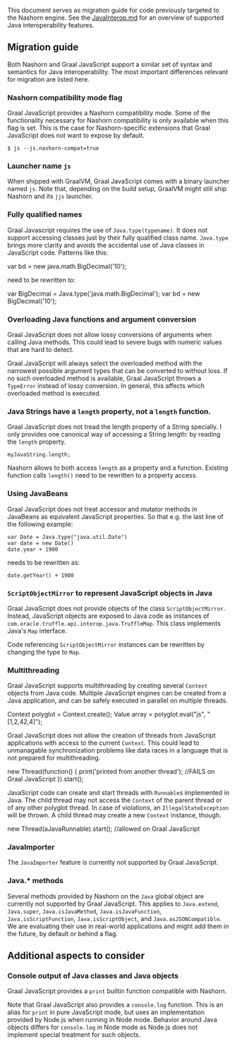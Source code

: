 This document serves as migration guide for code previously targeted to the Nashorn engine.
See the [JavaInterop.md](JavaInterop.md) for an overview of supported Java interoperability features.

## Migration guide
Both Nashorn and Graal JavaScript support a similar set of syntax and semantics for Java interoperability.
The most important differences relevant for migration are listed here.

### Nashorn compatibility mode flag
Graal JavaScript provides a Nashorn compatibility mode.
Some of the functionality necessary for Nashorn compatibility is only available when this flag is set.
This is the case for Nashorn-specific extensions that Graal JavaScript does not want to expose by default.

    $ js --js.nashorn-compat=true

### Launcher name `js`
When shipped with GraalVM, Graal JavaScript comes with a binary launcher named `js`.
Note that, depending on the build setup, GraalVM might still ship Nashorn and its `jjs` launcher.

### Fully qualified names
Graal Javascript requires the use of `Java.type(typename)`.
It does not support accessing classes just by their fully qualified class name.
`Java.type` brings more clarity and avoids the accidental use of Java classes in JavaScript code.
Patterns like this:

   var bd = new java.math.BigDecimal('10');

need to be rewritten to:

   var BigDecimal = Java.type('java.math.BigDecimal');
   var bd = new BigDecimal('10');

### Overloading Java functions and argument conversion
Graal JavaScript does not allow lossy conversions of arguments when calling Java methods.
This could lead to severe bugs with numeric values that are hard to detect.

Graal JavaScript will always select the overloaded method with the narrowest possible argument types that can be converted to without loss.
If no such overloaded method is available, Graal JavaScript throws a `TypeError` instead of lossy conversion.
In general, this affects which overloaded method is executed.

### Java Strings have a `length` property, not a `length` function.
Graal JavaScript does not tread the length property of a String specially.
I only provides one canonical way of accessing a String length: by reading the `length` property.

    myJavaString.length;

Nashorn allows to both access `length` as a property and a function.
Existing function calls `length()` need to be rewritten to a property access.

### Using JavaBeans

Graal JavaScript does not treat accessor and mutator methods in JavaBeans as equivalent JavaScript properties. So that e.g. the last line of the following example:

    var Date = Java.type("java.util.Date")
    var date = new Date()
    date.year + 1900

needs to be rewritten as:

    date.getYear() + 1900

### `ScriptObjectMirror` to represent JavaScript objects in Java
Graal JavaScript does not provide objects of the class `ScriptObjectMirror`.
Instead, JavaScript objects are exposed to Java code as instances of `com.oracle.truffle.api.interop.java.TruffleMap`.
This class implements Java's `Map` interface.

Code referencing `ScriptObjectMirror` instances can be rewritten by changing the type to `Map`.

### Multithreading
Graal JavaScript supports multithreading by creating several `Context` objects from Java code.
Multiple JavaScript engines can be created from a Java application, and can be safely executed in parallel on multiple threads.

   Context polyglot = Context.create();
   Value array = polyglot.eval("js", "[1,2,42,4]");

Graal JavaScript does not allow the creation of threads from JavaScript applications with access to the current `Context`.
This could lead to unmanagable synchronization problems like data races in a language that is not prepared for multithreading.

   new Thread(function() {
      print('printed from another thread'); //FAILS on Graal JavaScript
   }).start();

JavaScript code can create and start threads with `Runnable`s implemented in Java.
The child thread may not access the `Context` of the parent thread or of any other polyglot thread.
In case of violations, an `IllegalStateException` will be thrown.
A child thread may create a new `Context` instance, though.

   new Thread(aJavaRunnable).start(); //allowed on Graal JavaScript

### JavaImporter
The `JavaImporter` feature is currently not supported by Graal JavaScript.

### Java.* methods
Several methods provided by Nashorn on the `Java` global object are currently not supported by Graal JavaScript.
This applies to `Java.extend`, `Java.super`, `Java.isJavaMethod`, `Java.isJavaFunction`, `Java.isScriptFunction`, `Java.isScriptObject`, and `Java.asJSONCompatible`.
We are evaluating their use in real-world applications and might add them in the future, by default or behind a flag.

## Additional aspects to consider

### Console output of Java classes and Java objects
Graal JavaScript provides a `print` builtin function compatible with Nashorn.

Note that Graal JavaScript also provides a `console.log` function.
This is an alias for `print` in pure JavaScript mode, but uses an implementation provided by Node.js when running in Node mode.
Behavior around Java objects differs for `console.log` in Node mode as Node.js does not implement special treatment for such objects.

